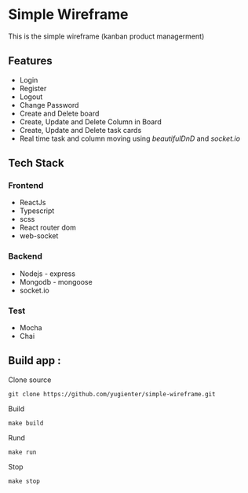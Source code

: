 # Simple Wireframe
This is the simple wireframe (kanban product managerment)

## Features
- Login
- Register
- Logout
- Change Password
- Create and Delete board
- Create, Update and Delete Column in Board
- Create, Update and Delete task cards
- Real time task and column moving using *beautifulDnD* and *socket.io*

## Tech Stack
### Frontend
- ReactJs
- Typescript
- scss
- React router dom
- web-socket

### Backend
- Nodejs - express
- Mongodb - mongoose
- socket.io

### Test
- Mocha
- Chai

## Build app :
Clone source 
```
git clone https://github.com/yugienter/simple-wireframe.git
```

Build 
```
make build
```

Rund
```
make run
```

Stop
```
make stop
```
